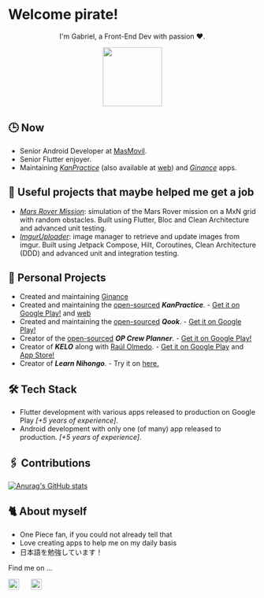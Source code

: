 # Welcome pirate!

<p align="center">
I'm Gabriel, a Front-End Dev with passion ❤️.
</p>

<p align="center"><img src="https://media.giphy.com/media/7BW9U2cJPQZ0s/giphy.gif" width="120"></p>

## 🕒 Now

- Senior Android Developer at [MasMovil](https://www.masmovil.es/).
- Senior Flutter enjoyer.
- Maintaining *[KanPractice](https://play.google.com/store/apps/details?id=com.gabr.garc.kanpractice&hl=es&gl=US)* (also available at [web](https://mykanpractice.web.app/)) and *[Ginance](https://myginance.web.app/)* apps.

## 💼 Useful projects that maybe helped me get a job

- *[Mars Rover Mission](https://github.com/gabrielglbh/Mars-Rover-Mission)*: simulation of the Mars Rover mission on a MxN grid with random obstacles. Built using Flutter, Bloc and Clean Architecture and advanced unit testing.
- *[ImgurUploader](https://github.com/gabrielglbh/ImgurUploader)*: image manager to retrieve and update images from imgur. Built using Jetpack Compose, Hilt, Coroutines, Clean Architecture (DDD) and advanced unit and integration testing.

## 👷 Personal Projects

- Created and maintaining [Ginance](https://myginance.web.app/)
- Created and maintaining the [open-sourced](https://github.com/gabrielglbh/Kan-Practice) *__KanPractice__*. - [Get it on Google Play!](https://play.google.com/store/apps/details?id=com.gabr.garc.kanpractice&hl=es&gl=US) and [web](https://mykanpractice.web.app/)
- Created and maintaining the [open-sourced](https://github.com/gabrielglbh/qook) *__Qook__*. - [Get it on Google Play!](https://play.google.com/store/apps/details?id=com.gabr.gabc.qook&hl=es&gl=US)
- Creator of the [open-sourced](https://github.com/gabrielglbh/OP-Crew-Planner) *__OP Crew Planner__*. - [Get it on Google Play!](https://play.google.com/store/apps/details?id=com.gabr.garc.optcteams&hl=es&gl=US)
- Creator of *__KELO__* along with [Raúl Olmedo](https://github.com/olmedocr). - [Get it on Google Play](https://play.google.com/store/apps/details?id=com.gabr.gabc.kelo&hl=es&gl=US) and [App Store!](https://apps.apple.com/au/app/kelo/id1559757993)
- Creator of *__Learn Nihongo__*. - Try it on [here.](https://learn-nihongo.web.app)

## 🛠️ Tech Stack

- Flutter development with various apps released to production on Google Play *[+5 years of experience]*. 
- Android development with only one (of many) app released to production. *[+5 years of experience]*.

## 🖇️ Contributions

[![Anurag's GitHub stats](https://github-readme-stats.vercel.app/api?username=gabrielglbh)](https://github.com/anuraghazra/github-readme-stats)

## 🐈 About myself

- One Piece fan, if you could not already tell that
- Love creating apps to help me on my daily basis
- 日本語を勉強しています！

Find me on ...

[<img src="https://raw.githubusercontent.com/peterthehan/peterthehan/main/assets/github.svg" width="22px" alt="GitHub"/>](https://github.com/gabrielglbh)
&nbsp;&nbsp;&nbsp;&nbsp;
[<img src="https://raw.githubusercontent.com/peterthehan/peterthehan/master/assets/linkedin.svg" width="22px" alt="LinkedIn"/>](https://www.linkedin.com/in/ggarclop)
